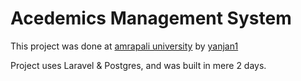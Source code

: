 # Acedemics Management System

This project was done at [amrapali university](https://amrapali.ac.in) by [yanjan1](https://github.com/yanjan1)

Project uses Laravel & Postgres, and was built in mere 2 days.